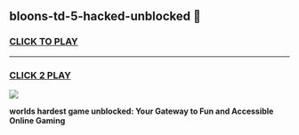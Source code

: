 
## bloons-td-5-hacked-unblocked 👋
<h3>
<a href="https://premium.freeplayer.one?title=bloons-td-5-hacked-unblocked&ref=14F">CLICK TO PLAY</a></h3>
<hr>

<h3>
<a href="https://premium.freeplayer.one?title=bloons-td-5-hacked-unblocked&ref=14F">CLICK 2 PLAY</a>
  
</h3>

<a href="https://premium.freeplayer.one?title=bloons-td-5-hacked-unblocked&ref=12F/"><img src="https://clearcache.store/games.png"></a>


**worlds hardest game unblocked: Your Gateway to Fun and Accessible Online Gaming**
